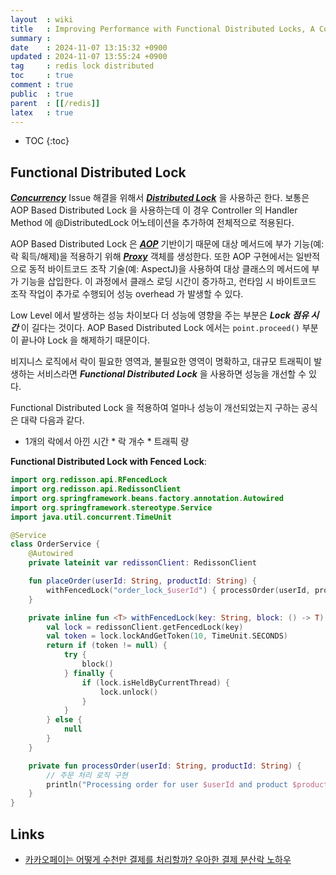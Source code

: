 ```yaml
---
layout  : wiki
title   : Improving Performance with Functional Distributed Locks, A Comparison with AOP Based Distributed Locks
summary : 
date    : 2024-11-07 13:15:32 +0900
updated : 2024-11-07 13:55:24 +0900
tag     : redis lock distributed
toc     : true
comment : true
public  : true
parent  : [[/redis]]
latex   : true
---
```

* TOC
{:toc}

## Functional Distributed Lock

___[Concurrency](https://klarciel.net/wiki/spring/spring-concurrency/)___ Issue 해결을 위해서 ___[Distributed Lock](https://klarciel.net/wiki/spring/spring-concurrency-resolve/#distributedlock-with-optimisticlock)___ 을 사용하곤 한다. 보통은 AOP Based Distributed Lock 을 사용하는데
이 경우 Controller 의 Handler Method 에 @DistributedLock 어노테이션을 추가하여 전체적으로 적용된다.

AOP Based Distributed Lock 은 ___[AOP](https://klarciel.net/wiki/spring/spring-aop/)___ 기반이기 때문에 대상 메서드에 부가 기능(예: 락 획득/해제)을 적용하기 위해 ___[Proxy](https://klarciel.net/wiki/designpattern/designpattern-proxy/)___ 객체를 생성한다.
또한 AOP 구현에서는 일반적으로 동적 바이트코드 조작 기술(예: AspectJ)을 사용하여 대상 클래스의 메서드에 부가 기능을 삽입한다.
이 과정에서 클래스 로딩 시간이 증가하고, 런타임 시 바이트코드 조작 작업이 추가로 수행되어 성능 overhead 가 발생할 수 있다.

Low Level 에서 발생하는 성능 차이보다 더 성능에 영향을 주는 부분은 ___Lock 점유 시간___ 이 길다는 것이다. AOP Based Distributed Lock 에서는  `point.proceed()` 부분이 끝나야 Lock 을 해제하기 때문이다.

비지니스 로직에서 락이 필요한 영역과, 불필요한 영역이 명확하고, 대규모 트래픽이 발생하는 서비스라면 ___Functional Distributed Lock___ 을 사용하면 성능을 개선할 수 있다.

Functional Distributed Lock 을 적용하여 얼마나 성능이 개선되었는지 구하는 공식은 대략 다음과 같다.

- 1개의 락에서 아낀 시간 * 락 개수 * 트래픽 량

__Functional Distributed Lock with Fenced Lock__:

```kotlin
import org.redisson.api.RFencedLock
import org.redisson.api.RedissonClient
import org.springframework.beans.factory.annotation.Autowired
import org.springframework.stereotype.Service
import java.util.concurrent.TimeUnit

@Service
class OrderService {
    @Autowired
    private lateinit var redissonClient: RedissonClient

    fun placeOrder(userId: String, productId: String) {
        withFencedLock("order_lock_$userId") { processOrder(userId, productId) }
    }

    private inline fun <T> withFencedLock(key: String, block: () -> T): T? {
        val lock = redissonClient.getFencedLock(key)
        val token = lock.lockAndGetToken(10, TimeUnit.SECONDS)
        return if (token != null) {
            try {
                block()
            } finally {
                if (lock.isHeldByCurrentThread) {
                    lock.unlock()
                }
            }
        } else {
            null
        }
    }

    private fun processOrder(userId: String, productId: String) {
        // 주문 처리 로직 구현
        println("Processing order for user $userId and product $productId")
    }
}
```

## Links

- [카카오페이는 어떻게 수천만 결제를 처리할까? 우아한 결제 분산락 노하우](https://speakerdeck.com/kakao/ifkakao24-86?slide=116)